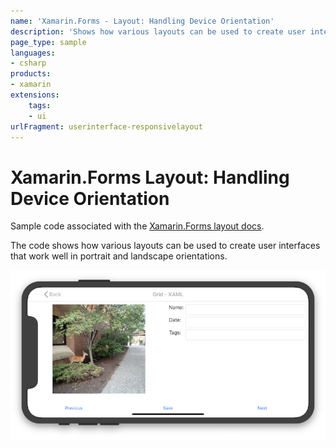 ```yaml
---
name: 'Xamarin.Forms - Layout: Handling Device Orientation'
description: 'Shows how various layouts can be used to create user interfaces (UI) that work in both portrait and landscape'
page_type: sample
languages:
- csharp
products:
- xamarin
extensions:
    tags:
    - ui
urlFragment: userinterface-responsivelayout
---
```

# Xamarin.Forms Layout: Handling Device Orientation

Sample code associated with the [Xamarin.Forms layout docs](https://docs.microsoft.com/xamarin/xamarin-forms/user-interface/layouts/device-orientation).

The code shows how various layouts can be used to create user interfaces that work well in portrait and landscape orientations.

![iOS screenshot showing a grid layout adjusted for horizontal/landscape layout](Screenshots/ios-grid-h.png)

